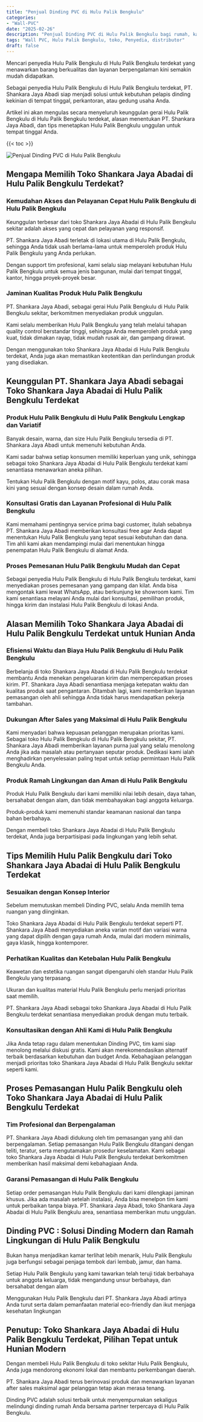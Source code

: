 ```yaml
---
title: "Penjual Dinding PVC di Hulu Palik Bengkulu"
categories: 
- "Wall-PVC"
date: "2025-02-26"
description: "Penjual Dinding PVC di Hulu Palik Bengkulu bagi rumah, kantor, dan gerai. Produk unggulan, beragam motif, pilihan warna modern, beserta layanan penempatan dikerjakan oleh teknisi profesional dan jaminan resmi!|Servis penjualan Dinding PVC di Hulu Palik Bengkulu untuk kebutuhan hunian, kantor, maupun gerai, beserta material berkualitas dan penempatan oleh teknisi ahli dan garansi resmi.|Alternatif Dinding PVC di Hulu Palik Bengkulu yang andal bagi rumah, perkantoran, dan gerai, bersama produk unggulan dan pemasangan oleh tenaga ahli ahli dan garansi resmi.|Penyediaan Dinding PVC di Hulu Palik Bengkulu untuk hunian, office, serta gerai, dengan panel berkualitas dan penempatan ditangani oleh tim berpengalaman, lengkap beserta jaminan resmi.}"
tags: "Wall PVC, Hulu Palik Bengkulu, toko, Penyedia, distributor"
draft: false
---
```


Mencari penyedia Hulu Palik Bengkulu di Hulu Palik Bengkulu terdekat yang menawarkan barang berkualitas dan layanan berpengalaman kini semakin mudah didapatkan.

Sebagai penyedia Hulu Palik Bengkulu di Hulu Palik Bengkulu terdekat, PT. Shankara Jaya Abadi siap menjadi solusi untuk kebutuhan pelapis dinding kekinian di tempat tinggal, perkantoran, atau gedung usaha Anda.

Artikel ini akan mengulas secara menyeluruh keunggulan gerai Hulu Palik Bengkulu di Hulu Palik Bengkulu terdekat, alasan menentukan PT. Shankara Jaya Abadi, dan tips menetapkan Hulu Palik Bengkulu unggulan untuk tempat tinggal Anda.

{{< toc >}}

![Penjual Dinding PVC di Hulu Palik Bengkulu](/images/Wall-PVC/Penjual-Dinding-PVC-di-Hulu-Palik-Bengkulu.png)


## Mengapa Memilih Toko Shankara Jaya Abadai di Hulu Palik Bengkulu Terdekat?

### Kemudahan Akses dan Pelayanan Cepat Hulu Palik Bengkulu di Hulu Palik Bengkulu

Keunggulan terbesar dari toko Shankara Jaya Abadai di Hulu Palik Bengkulu sekitar adalah akses yang cepat dan pelayanan yang responsif.

PT. Shankara Jaya Abadi terletak di lokasi utama di Hulu Palik Bengkulu, sehingga Anda tidak usah berlama-lama untuk memperoleh produk Hulu Palik Bengkulu yang Anda perlukan.

Dengan support tim profesional, kami selalu siap melayani kebutuhan Hulu Palik Bengkulu untuk semua jenis bangunan, mulai dari tempat tinggal, kantor, hingga proyek-proyek besar.

### Jaminan Kualitas Produk Hulu Palik Bengkulu

PT. Shankara Jaya Abadi, sebagai gerai Hulu Palik Bengkulu di Hulu Palik Bengkulu sekitar, berkomitmen menyediakan produk unggulan.

Kami selalu memberikan Hulu Palik Bengkulu yang telah melalui tahapan quality control berstandar tinggi, sehingga Anda memperoleh produk yang kuat, tidak dimakan rayap, tidak mudah rusak air, dan gampang dirawat.

Dengan menggunakan toko Shankara Jaya Abadai di Hulu Palik Bengkulu terdekat, Anda juga akan memastikan keotentikan dan perlindungan produk yang disediakan.

## Keunggulan PT. Shankara Jaya Abadi sebagai Toko Shankara Jaya Abadai di Hulu Palik Bengkulu Terdekat

### Produk Hulu Palik Bengkulu di Hulu Palik Bengkulu Lengkap dan Variatif

Banyak desain, warna, dan size Hulu Palik Bengkulu tersedia di PT. Shankara Jaya Abadi untuk memenuhi kebutuhan Anda.

Kami sadar bahwa setiap konsumen memiliki keperluan yang unik, sehingga sebagai toko Shankara Jaya Abadai di Hulu Palik Bengkulu terdekat kami senantiasa menawarkan aneka pilihan.

Tentukan Hulu Palik Bengkulu dengan motif kayu, polos, atau corak masa kini yang sesuai dengan konsep desain dalam rumah Anda.

### Konsultasi Gratis dan Layanan Profesional di Hulu Palik Bengkulu

Kami memahami pentingnya service prima bagi customer, itulah sebabnya PT. Shankara Jaya Abadi memberikan konsultasi free agar Anda dapat menentukan Hulu Palik Bengkulu yang tepat sesuai kebutuhan dan dana. Tim ahli kami akan mendampingi mulai dari menentukan hingga penempatan Hulu Palik Bengkulu di alamat Anda.

### Proses Pemesanan Hulu Palik Bengkulu Mudah dan Cepat

Sebagai penyedia Hulu Palik Bengkulu di Hulu Palik Bengkulu terdekat, kami menyediakan proses pemesanan yang gampang dan kilat. Anda bisa mengontak kami lewat WhatsApp, atau berkunjung ke showroom kami. Tim kami senantiasa melayani Anda mulai dari konsultasi, pemilihan produk, hingga kirim dan instalasi Hulu Palik Bengkulu di lokasi Anda.

## Alasan Memilih Toko Shankara Jaya Abadai di Hulu Palik Bengkulu Terdekat untuk Hunian Anda

### Efisiensi Waktu dan Biaya Hulu Palik Bengkulu di Hulu Palik Bengkulu

Berbelanja di toko Shankara Jaya Abadai di Hulu Palik Bengkulu terdekat membantu Anda menekan pengeluaran kirim dan mempercepatkan proses kirim. PT. Shankara Jaya Abadi senantiasa menjaga ketepatan waktu dan kualitas produk saat pengantaran. Ditambah lagi, kami memberikan layanan pemasangan oleh ahli sehingga Anda tidak harus mendapatkan pekerja tambahan.

### Dukungan After Sales yang Maksimal di Hulu Palik Bengkulu

Kami menyadari bahwa kepuasan pelanggan merupakan prioritas kami. Sebagai toko Hulu Palik Bengkulu di Hulu Palik Bengkulu sekitar, PT. Shankara Jaya Abadi memberikan layanan purna jual yang selalu menolong Anda jika ada masalah atau pertanyaan seputar produk. Dedikasi kami ialah menghadirkan penyelesaian paling tepat untuk setiap permintaan Hulu Palik Bengkulu Anda.

### Produk Ramah Lingkungan dan Aman di Hulu Palik Bengkulu

Produk Hulu Palik Bengkulu dari kami memiliki nilai lebih desain, daya tahan, bersahabat dengan alam, dan tidak membahayakan bagi anggota keluarga.

Produk-produk kami memenuhi standar keamanan nasional dan tanpa bahan berbahaya.

Dengan membeli toko Shankara Jaya Abadai di Hulu Palik Bengkulu terdekat, Anda juga berpartisipasi pada lingkungan yang lebih sehat.

## Tips Memilih Hulu Palik Bengkulu dari Toko Shankara Jaya Abadai di Hulu Palik Bengkulu Terdekat

### Sesuaikan dengan Konsep Interior 

Sebelum memutuskan membeli Dinding PVC, selalu Anda memilih tema ruangan yang diinginkan.

Toko Shankara Jaya Abadai di Hulu Palik Bengkulu terdekat seperti PT. Shankara Jaya Abadi menyediakan aneka varian motif dan variasi warna yang dapat dipilih dengan gaya rumah Anda, mulai dari modern minimalis, gaya klasik, hingga kontemporer.

### Perhatikan Kualitas dan Ketebalan Hulu Palik Bengkulu

Keawetan dan estetika ruangan sangat dipengaruhi oleh standar Hulu Palik Bengkulu yang terpasang.

Ukuran dan kualitas material Hulu Palik Bengkulu perlu menjadi prioritas saat memilih.

PT. Shankara Jaya Abadi sebagai toko Shankara Jaya Abadai di Hulu Palik Bengkulu terdekat senantiasa menyediakan produk dengan mutu terbaik.

### Konsultasikan dengan Ahli Kami di Hulu Palik Bengkulu

Jika Anda tetap ragu dalam menentukan Dinding PVC, tim kami siap menolong melalui diskusi gratis. Kami akan merekomendasikan alternatif terbaik berdasarkan kebutuhan dan budget Anda. Kebahagiaan pelanggan menjadi prioritas toko Shankara Jaya Abadai di Hulu Palik Bengkulu sekitar seperti kami.

## Proses Pemasangan Hulu Palik Bengkulu oleh Toko Shankara Jaya Abadai di Hulu Palik Bengkulu Terdekat

### Tim Profesional dan Berpengalaman

PT. Shankara Jaya Abadi didukung oleh tim pemasangan yang ahli dan berpengalaman. Setiap pemasangan Hulu Palik Bengkulu ditangani dengan teliti, teratur, serta mengutamakan prosedur keselamatan. Kami sebagai toko Shankara Jaya Abadai di Hulu Palik Bengkulu terdekat berkomitmen memberikan hasil maksimal demi kebahagiaan Anda.

### Garansi Pemasangan di Hulu Palik Bengkulu

Setiap order pemasangan Hulu Palik Bengkulu dari kami dilengkapi jaminan khusus. Jika ada masalah setelah instalasi, Anda bisa menelpon tim kami untuk perbaikan tanpa biaya. PT. Shankara Jaya Abadi, toko Shankara Jaya Abadai di Hulu Palik Bengkulu area, senantiasa memberikan mutu unggulan.

##  Dinding PVC : Solusi Dinding Modern dan Ramah Lingkungan di Hulu Palik Bengkulu

Bukan hanya menjadikan kamar terlihat lebih menarik, Hulu Palik Bengkulu juga berfungsi sebagai penjaga tembok dari lembab, jamur, dan hama.

Setiap Hulu Palik Bengkulu yang kami tawarkan telah teruji tidak berbahaya untuk anggota keluarga, tidak mengandung unsur berbahaya, dan bersahabat dengan alam

Menggunakan Hulu Palik Bengkulu dari PT. Shankara Jaya Abadi artinya Anda turut serta dalam pemanfaatan material eco-friendly dan ikut menjaga kesehatan lingkungan

## Penutup: Toko Shankara Jaya Abadai di Hulu Palik Bengkulu Terdekat, Pilihan Tepat untuk Hunian Modern

Dengan membeli Hulu Palik Bengkulu di toko sekitar Hulu Palik Bengkulu, Anda juga mendorong ekonomi lokal dan membantu perkembangan daerah.

PT. Shankara Jaya Abadi terus berinovasi produk dan menawarkan layanan after sales maksimal agar pelanggan tetap akan merasa tenang.

 Dinding PVC  adalah solusi terbaik untuk menyempurnakan sekaligus melindungi dinding rumah Anda bersama partner terpercaya di Hulu Palik Bengkulu.